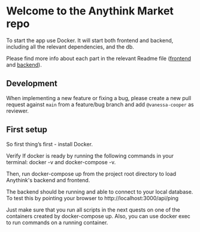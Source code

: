 # Welcome to the Anythink Market repo

To start the app use Docker. It will start both frontend and backend, including all the relevant dependencies, and the db.

Please find more info about each part in the relevant Readme file ([frontend](frontend/readme.md) and [backend](backend/README.md)).

## Development

When implementing a new feature or fixing a bug, please create a new pull request against `main` from a feature/bug branch and add `@vanessa-cooper` as reviewer.

## First setup
So first thing’s first - install Docker.

Verify If docker is ready by running the following commands in your terminal: docker -v and docker-compose -v.

Then, run docker-compose up from the project root directory to load Anythink's backend and frontend.

The backend should be running and able to connect to your local database. To test this by pointing your browser to http://localhost:3000/api/ping


Just make sure that you run all scripts in the next quests on one of the containers created by docker-compose up.  Also, you can use docker exec to run commands on a running container.
